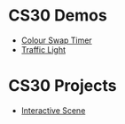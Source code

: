 # CS30 Demos
- [Colour Swap Timer](00-colour-time-swap)
- [Traffic Light](01-traffic-light)

# CS30 Projects
- [Interactive Scene](interactive-scene)
